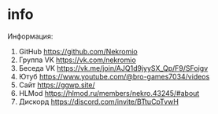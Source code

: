 # info
Информация:
1. GitHub https://github.com/Nekromio
2. Группа VK https://vk.com/nekromio
3. Беседа VK https://vk.me/join/AJQ1d9jyySX_Qp/F9/SFoigv
4. Ютуб https://www.youtube.com/@bro-games7034/videos
5. Сайт https://ggwp.site/
6. HLMod https://hlmod.ru/members/nekro.43245/#about
7. Дискорд https://discord.com/invite/BTtuCpTvwH

